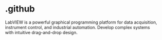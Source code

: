 # .github
LabVIEW is a powerful graphical programming platform for data acquisition, instrument control, and industrial automation. Develop complex systems with intuitive drag-and-drop design.
